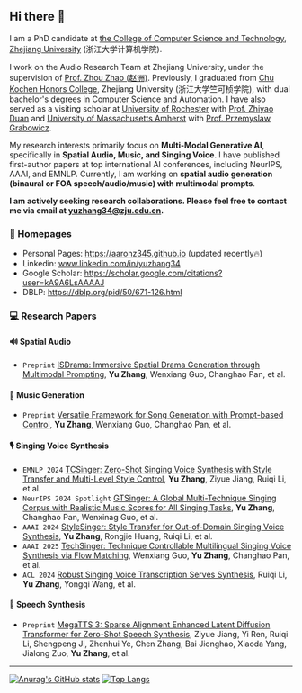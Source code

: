 ## Hi there 👋

I am a PhD candidate at [the College of Computer Science and Technology](http://www.en.cs.zju.edu.cn/), [Zhejiang University](https://www.zju.edu.cn/english/) (浙江大学计算机学院).

I work on the Audio Research Team at Zhejiang University, under the supervision of [Prof. Zhou Zhao (赵洲)](https://person.zju.edu.cn/zhaozhou).
Previously, I graduated from [Chu Kochen Honors College](http://ckc.zju.edu.cn/ckcen/main.htm), Zhejiang University (浙江大学竺可桢学院), with dual bachelor's degrees in Computer Science and Automation. 
I have also served as a visiting scholar at [University of Rochester](https://www.rochester.edu/) with [Prof. Zhiyao Duan](https://www.hajim.rochester.edu/ece/people/faculty/duan_zhiyao) and [University of Massachusetts Amherst](https://www.umass.edu/) with [Prof. Przemyslaw Grabowicz](https://www.cics.umass.edu/about/directory/przemyslaw-grabowicz).

My research interests primarily focus on **Multi-Modal Generative AI**, specifically in **Spatial Audio, Music, and Singing Voice**. I have published first-author papers at top international AI conferences, including NeurIPS, AAAI, and EMNLP. Currently, I am working on **spatial audio generation (binaural or FOA speech/audio/music) with multimodal prompts**. 

**I am actively seeking research collaborations. Please feel free to contact me via email at yuzhang34@zju.edu.cn.**

### 📎 Homepages
- Personal Pages: https://aaronz345.github.io (updated recently🔥)
- Linkedin: www.linkedin.com/in/yuzhang34
- Google Scholar: https://scholar.google.com/citations?user=kA9A6LsAAAAJ
- DBLP: https://dblp.org/pid/50/671-126.html

### 💻 Research Papers

#### 🔊 Spatial Audio

- ``Preprint`` [ISDrama: Immersive Spatial Drama Generation through Multimodal Prompting](https://arxiv.org/abs/2504.20630), **Yu Zhang**, Wenxiang Guo, Changhao Pan, et al.

#### 🎼 Music Generation

- ``Preprint`` [Versatile Framework for Song Generation with Prompt-based Control](https://arxiv.org/abs/2504.19062), **Yu Zhang**, Wenxiang Guo, Changhao Pan, et al.

#### 🎙️ Singing Voice Synthesis

- ``EMNLP 2024`` [TCSinger: Zero-Shot Singing Voice Synthesis with Style Transfer and Multi-Level Style Control](https://arxiv.org/abs/2409.15977), **Yu Zhang**, Ziyue Jiang, Ruiqi Li, et al.
- ``NeurIPS 2024 Spotlight`` [GTSinger: A Global Multi-Technique Singing Corpus with Realistic Music Scores for All Singing Tasks](https://arxiv.org/abs/2409.13832), **Yu Zhang**, Changhao Pan, Wenxinag Guo, et al.
- ``AAAI 2024`` [StyleSinger: Style Transfer for Out-of-Domain Singing Voice Synthesis](https://arxiv.org/abs/2312.10741), **Yu Zhang**, Rongjie Huang, Ruiqi Li, et al.
- ``AAAI 2025`` [TechSinger: Technique Controllable Multilingual Singing Voice Synthesis via Flow Matching](https://arxiv.org/abs/2502.12572), Wenxiang Guo, **Yu Zhang**, Changhao Pan, et al.
- ``ACL 2024`` [Robust Singing Voice Transcription Serves Synthesis](https://arxiv.org/abs/2405.09940), Ruiqi Li, **Yu Zhang**, Yongqi Wang, et al.

#### 💬 Speech Synthesis

- ``Preprint`` [MegaTTS 3: Sparse Alignment Enhanced Latent Diffusion Transformer for Zero-Shot Speech Synthesis](https://www.arxiv.org/abs/2502.18924), Ziyue Jiang, Yi Ren, Ruiqi Li, Shengpeng Ji, Zhenhui Ye, Chen Zhang, Bai Jionghao, Xiaoda Yang, Jialong Zuo, **Yu Zhang**, et al.

---

[![Anurag's GitHub stats](https://github-readme-stats.vercel.app/api?username=AaronZ345&&count_private=true&show_icons=true&theme=transparent&hide=prs)](https://github.com/anuraghazra/github-readme-stats)
[![Top Langs](https://github-readme-stats.vercel.app/api/top-langs/?username=AaronZ345&theme=transparent&count_private=true&layout=compact)](https://github.com/anuraghazra/github-readme-stats)
